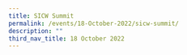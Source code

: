 ```yaml
---
title: SICW Summit
permalink: /events/18-October-2022/sicw-summit/
description: ""
third_nav_title: 18 October 2022
---
```

